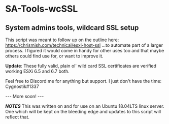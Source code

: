 # SA-Tools-wcSSL
 System admins tools, wildcard SSL setup
--------------------------------------------

This script was meant to follow up on the outline here: https://chrismish.com/technical/esxi-host-ssl
...to automate part of a larger process. I figured it would come in handy for other uses too and that maybe others could find use for, or want to improve it.

**Update**: These fully valid, plain ol' wild card SSL certificates are verified working ESXi 6.5 and 6.7 both.

Feel free to Discord me for anything but support. I just don't have the time: Cygnostik#1337

--- More soon! ---

***NOTES***
This was written on and for use on an Ubuntu 18.04LTS linux server. One which will be kept on the bleeding edge and updates to this script will reflect that.
